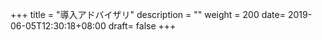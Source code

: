 +++
title = "導入アドバイザリ"
description = ""
weight = 200
date= 2019-06-05T12:30:18+08:00
draft= false
+++
